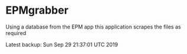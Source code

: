# EPMgrabber
Using a database from the EPM app this application scrapes the files as required


Latest backup: Sun Sep 29 21:37:01 UTC 2019
